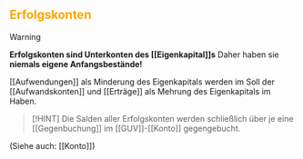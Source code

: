 ## <font color = "orange">Erfolgskonten</font>

>[!WARNING]
>**Erfolgskonten sind Unterkonten des [[Eigenkapital]]s**
>Daher haben sie **niemals eigene Anfangsbestände!**

[[Aufwendungen]] als Minderung des Eigenkapitals werden im Soll der [[Aufwandskonten]] und [[Erträge]] als Mehrung des Eigenkapitals im Haben.

>[!HINT]
>Die Salden aller Erfolgskonten werden schließlich über je eine [[Gegenbuchung]] im [[GUV]]-[[Konto]] gegengebucht.

(Siehe auch: [[Konto]])